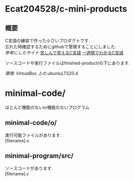# Ecat204528/c-mini-products
## 概要
C言語の練習で作った小さいプロダクトです.  
忘れた時確認するためにgithubで管理することにしました.  
*参考にしたサイト*
[苦しんで覚えるC言語](http://9cguide.appspot.com/)
[一週間でわかるC言語](http://c-lang.sevendays-study.com/)

ソースコードや実行ファイルはfinished-product/の下にあります.  

*環境: VirtualBox 上の ubuntuLTS20.4*

# minimal-code/
ほとんど機能のないor機能のないプログラム
## minimal-code/o/  
実行可能ファイルがあります.  
[filename].o
## minimal-program/src/
ソースコードがあります.  
[filename].c
